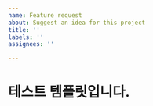 ```yaml
---
name: Feature request
about: Suggest an idea for this project
title: ''
labels: ''
assignees: ''

---
```


# 테스트 템플릿입니다.

